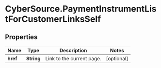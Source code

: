 # CyberSource.PaymentInstrumentListForCustomerLinksSelf

## Properties
Name | Type | Description | Notes
------------ | ------------- | ------------- | -------------
**href** | **String** | Link to the current page.  | [optional] 



